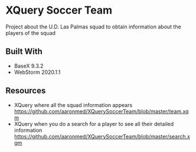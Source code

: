 # XQuery Soccer Team

Project about the U.D. Las Palmas squad to obtain information about the players of the squad 

## Built With
* BaseX 9.3.2
* WebStorm 2020.1.1

## Resources
* XQuery where all the squad information appears  
https://github.com/aaronmed/XQuerySoccerTeam/blob/master/team.xqm
* XQuery when you do a search for a player to see all their detailed information  
https://github.com/aaronmed/XQuerySoccerTeam/blob/master/search.xqm
